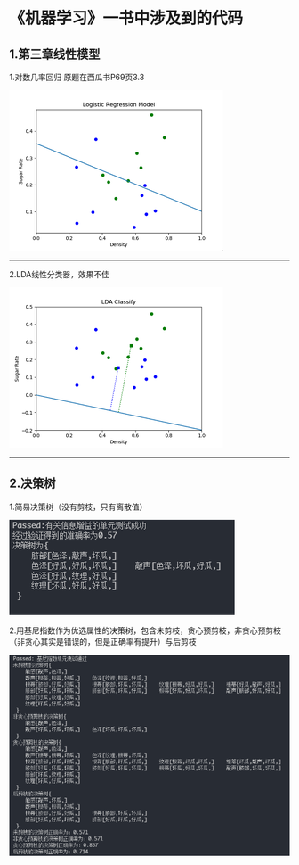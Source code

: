 《机器学习》一书中涉及到的代码
==========
1.第三章线性模型
----------
1.对数几率回归
原题在西瓜书P69页3.3

![LogisticRe](/Img/Logistic_Regression.png)
____________________________________
2.LDA线性分类器，效果不佳

![LDA](/Img/LDA_Classify.png)
___________________________________

2.决策树
---------
1.简易决策树（没有剪枝，只有离散值）

![simpleTree](/Img/DecisionTree_simple.png)

2.用基尼指数作为优选属性的决策树，包含未剪枝，贪心预剪枝，非贪心预剪枝（非贪心其实是错误的，但是正确率有提升）与后剪枝

![CARTTree](/Img/CARDecisionTree.png)